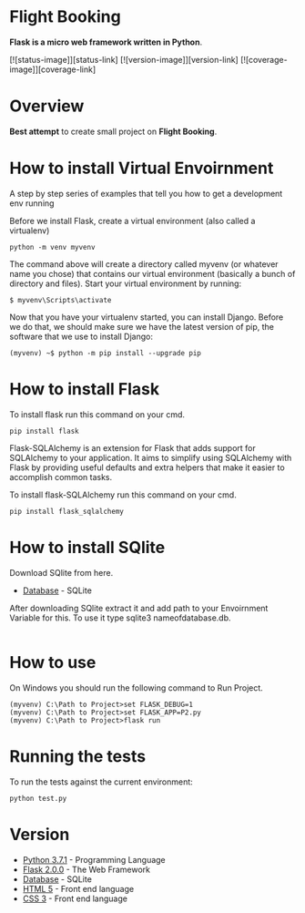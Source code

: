 Flight Booking
====================

**Flask is a micro web framework written in Python**.

[![status-image]][status-link]
[![version-image]][version-link]
[![coverage-image]][coverage-link]

Overview
====================

**Best attempt** to create small project on **Flight Booking**.



How to install Virtual Envoirnment
==================================
A step by step series of examples that tell you how to get a development env running

Before we install Flask, create a virtual environment (also called a virtualenv)

```
python -m venv myvenv
```

The command above will create a directory called myvenv (or whatever name you chose) that contains our virtual environment (basically a bunch of directory and files).
Start your virtual environment by running:

```
$ myvenv\Scripts\activate
```
Now that you have your virtualenv started, you can install Django.
Before we do that, we should make sure we have the latest version of pip, the software that we use to install Django:

```
(myvenv) ~$ python -m pip install --upgrade pip
```


How to install Flask
==================================

To install flask run this command on your cmd.

```
pip install flask

```
Flask-SQLAlchemy is an extension for Flask that adds support for SQLAlchemy to your application. It aims to simplify using SQLAlchemy with Flask by providing useful defaults and extra helpers that make it easier to accomplish common tasks.

To install flask-SQLAlchemy run this command on your cmd.
```
pip install flask_sqlalchemy

```



How to install SQlite
==================================

Download SQlite from here.

* [Database](https://www.sqlite.org/download.html) - SQLite

After downloading SQlite extract it and add path to your Envoirnment Variable for this.
To use it type sqlite3 nameofdatabase.db.
```

```


How to use
====================


On Windows you should run the following command to Run Project. 
```
(myvenv) C:\Path to Project>set FLASK_DEBUG=1
(myvenv) C:\Path to Project>set FLASK_APP=P2.py
(myvenv) C:\Path to Project>flask run

```



Running the tests
====================

To run the tests against the current environment:

    python test.py




Version
====================
* [Python 3.7.1](https://www.python.org/downloads/release/python-370/) - Programming Language
* [Flask 2.0.0](http://flask.pocoo.org/) - The Web Framework
* [Database](https://www.sqlite.org/download.html) - SQLite
* [HTML 5](https://www.python.org/downloads/release/python-370/) - Front end language
* [CSS 3](https://docs.djangoproject.com/en/2.2/releases/2.0/) - Front end language


